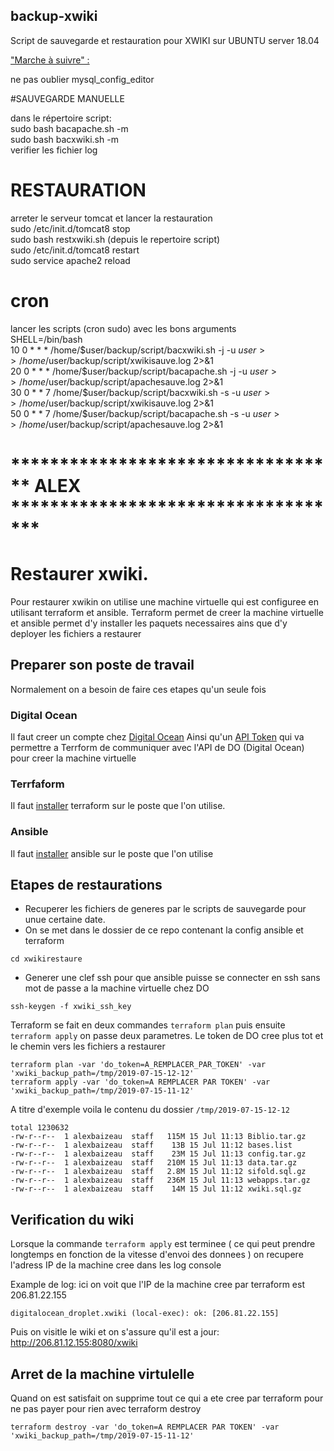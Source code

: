 ## backup-xwiki
Script de sauvegarde et restauration pour XWIKI sur UBUNTU server 18.04

["Marche à suivre" :](https://sifklic.sif-revetement.com/xwiki/bin/view/P05%20GERER%20LES%20RESSOURCES/Informatiser/installation%20XWIKI%20sif/)

ne pas oublier  mysql_config_editor


#SAUVEGARDE MANUELLE

dans le répertoire script:  
sudo bash bacapache.sh -m  
sudo bash bacxwiki.sh -m  
verifier les fichier log  

# RESTAURATION

arreter le serveur tomcat et lancer la restauration  
sudo /etc/init.d/tomcat8 stop  
sudo bash restxwiki.sh (depuis le repertoire script)  
sudo /etc/init.d/tomcat8 restart  
sudo service apache2 reload  

# cron
lancer les scripts (cron sudo) avec les bons arguments  
SHELL=/bin/bash  
10 0 * * * /home/$user/backup/script/bacxwiki.sh -j -u $user >> /home/$user/backup/script/xwikisauve.log 2>&1  
20 0 * * * /home/$user/backup/script/bacapache.sh -j -u $user >> /home/$user/backup/script/apachesauve.log 2>&1  
30 0 * * 7 /home/$user/backup/script/bacxwiki.sh -s -u $user >> /home/$user/backup/script/xwikisauve.log 2>&1  
50 0 * * 7 /home/$user/backup/script/bacapache.sh -s -u $user >> /home/$user/backup/script/apachesauve.log 2>&1  

# **********************************   ALEX ***********************************

# Restaurer xwiki.

Pour restaurer xwikin on utilise une machine virtuelle qui est configuree en utilisant terraform et ansible.
Terraform permet de creer la machine virtuelle et ansible permet d'y installer les paquets necessaires ains que d'y deployer les fichiers a restaurer

## Preparer son poste de travail
Normalement on a besoin de faire ces etapes qu'un seule fois

### Digital Ocean
Il faut creer un compte chez [Digital Ocean](https://www.digitalocean.com/)
Ainsi qu'un [API Token](https://www.digitalocean.com/docs/api/create-personal-access-token/) qui va permettre a Terrform de communiquer avec l'API de DO (Digital Ocean) pour creer la machine virtuelle

### Terrfaform
Il faut [installer](https://learn.hashicorp.com/terraform/getting-started/install.html) terraform sur le poste que l'on utilise.

### Ansible
Il faut [installer](https://docs.ansible.com/ansible/latest/installation_guide/intro_installation.html#latest-releases-via-apt-ubuntu) ansible sur le poste que l'on utilise

## Etapes de restaurations

- Recuperer les fichiers de generes par le scripts de sauvegarde pour unue certaine date.
- On se met dans le dossier de ce repo contenant la config ansible et terraform

```
cd xwikirestaure
```
- Generer une clef ssh pour que ansible puisse se connecter en ssh sans mot de passe a la machine virtuelle chez DO
```
ssh-keygen -f xwiki_ssh_key
```
Terraform se fait en deux commandes `terraform plan` puis ensuite `terraform apply` on passe deux parametres. Le token de DO cree plus tot et le chemin vers les fichiers a restaurer
```
terraform plan -var 'do_token=A_REMPLACER_PAR_TOKEN' -var 'xwiki_backup_path=/tmp/2019-07-15-12-12'
terraform apply -var 'do_token=A REMPLACER PAR TOKEN' -var 'xwiki_backup_path=/tmp/2019-07-15-11-12'
```

A titre d'exemple voila le contenu du dossier `/tmp/2019-07-15-12-12`
```
total 1230632
-rw-r--r--  1 alexbaizeau  staff   115M 15 Jul 11:13 Biblio.tar.gz
-rw-r--r--  1 alexbaizeau  staff    13B 15 Jul 11:12 bases.list
-rw-r--r--  1 alexbaizeau  staff    23M 15 Jul 11:13 config.tar.gz
-rw-r--r--  1 alexbaizeau  staff   210M 15 Jul 11:13 data.tar.gz
-rw-r--r--  1 alexbaizeau  staff   2.8M 15 Jul 11:12 sifold.sql.gz
-rw-r--r--  1 alexbaizeau  staff   236M 15 Jul 11:13 webapps.tar.gz
-rw-r--r--  1 alexbaizeau  staff    14M 15 Jul 11:12 xwiki.sql.gz
```

## Verification du wiki

Lorsque la commande `terraform apply` est terminee ( ce qui peut prendre longtemps en fonction de la vitesse d'envoi des donnees ) on recupere l'adress IP de la machine cree dans les log console 

Example de log: ici on voit que l'IP de la machine cree par terraform est  206.81.22.155
```
digitalocean_droplet.xwiki (local-exec): ok: [206.81.22.155]
```

Puis on visitle le wiki et on s'assure qu'il est a jour: http://206.81.12.155:8080/xwiki

## Arret de la machine virtulelle

Quand on est satisfait on supprime tout ce qui a ete cree par terraform pour ne pas payer pour rien avec terraform destroy
```
terraform destroy -var 'do_token=A REMPLACER PAR TOKEN' -var 'xwiki_backup_path=/tmp/2019-07-15-11-12'
```
